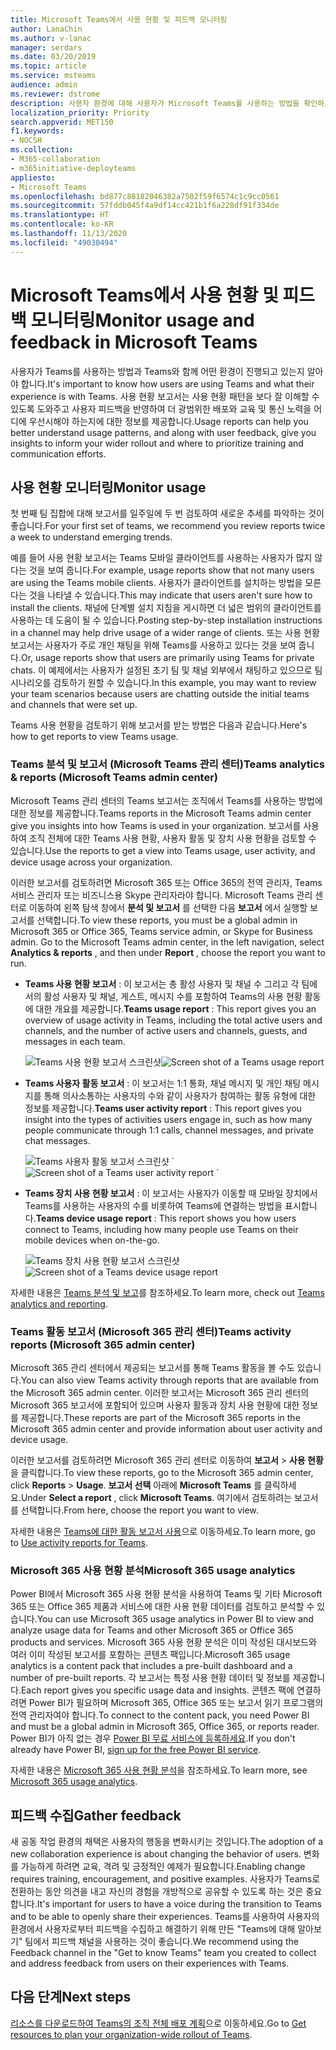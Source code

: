 ```yaml
---
title: Microsoft Teams에서 사용 현황 및 피드백 모니터링
author: LanaChin
ms.author: v-lanac
manager: serdars
ms.date: 03/20/2019
ms.topic: article
ms.service: msteams
audience: admin
ms.reviewer: dstrome
description: 사용자 환경에 대해 사용자가 Microsoft Teams를 사용하는 방법을 확인하고 피드백을 수집하는 데 사용할 수 있는 보고서 옵션에 대해 알아보세요.
localization_priority: Priority
search.appverid: MET150
f1.keywords:
- NOCSH
ms.collection:
- M365-collaboration
- m365initiative-deployteams
appliesto:
- Microsoft Teams
ms.openlocfilehash: bd877c88182046382a7502f59f6574c1c9cc0561
ms.sourcegitcommit: 57fddb045f4a9df14cc421b1f6a228df91f334de
ms.translationtype: HT
ms.contentlocale: ko-KR
ms.lasthandoff: 11/13/2020
ms.locfileid: "49030494"
---
```

# <a name="monitor-usage-and-feedback-in-microsoft-teams"></a><span data-ttu-id="53981-103">Microsoft Teams에서 사용 현황 및 피드백 모니터링</span><span class="sxs-lookup"><span data-stu-id="53981-103">Monitor usage and feedback in Microsoft Teams</span></span>
<span data-ttu-id="53981-104">사용자가 Teams를 사용하는 방법과 Teams와 함께 어떤 환경이 진행되고 있는지 알아야 합니다.</span><span class="sxs-lookup"><span data-stu-id="53981-104">It's important to know how users are using Teams and what their experience is with Teams.</span></span> <span data-ttu-id="53981-105">사용 현황 보고서는 사용 현황 패턴을 보다 잘 이해할 수 있도록 도와주고 사용자 피드백을 반영하여 더 광범위한 배포와 교육 및 통신 노력을 어디에 우선시해야 하는지에 대한 정보를 제공합니다.</span><span class="sxs-lookup"><span data-stu-id="53981-105">Usage reports can help you better understand usage patterns, and along with user feedback, give you insights to inform your wider rollout and where to prioritize training and communication efforts.</span></span>

## <a name="monitor-usage"></a><span data-ttu-id="53981-106">사용 현황 모니터링</span><span class="sxs-lookup"><span data-stu-id="53981-106">Monitor usage</span></span>
<span data-ttu-id="53981-107">첫 번째 팀 집합에 대해 보고서를 일주일에 두 번 검토하여 새로운 추세를 파악하는 것이 좋습니다.</span><span class="sxs-lookup"><span data-stu-id="53981-107">For your first set of teams, we recommend you review reports twice a week to understand emerging trends.</span></span> 

<span data-ttu-id="53981-108">예를 들어 사용 현황 보고서는 Teams 모바일 클라이언트를 사용하는 사용자가 많지 않다는 것을 보여 줍니다.</span><span class="sxs-lookup"><span data-stu-id="53981-108">For example, usage reports show that not many users are using the Teams mobile clients.</span></span> <span data-ttu-id="53981-109">사용자가 클라이언트를 설치하는 방법을 모른다는 것을 나타낼 수 있습니다.</span><span class="sxs-lookup"><span data-stu-id="53981-109">This may indicate that users aren't sure how to install the clients.</span></span> <span data-ttu-id="53981-110">채널에 단계별 설치 지침을 게시하면 더 넓은 범위의 클라이언트를 사용하는 데 도움이 될 수 있습니다.</span><span class="sxs-lookup"><span data-stu-id="53981-110">Posting step-by-step installation instructions in a channel may help drive usage of a wider range of clients.</span></span> <span data-ttu-id="53981-111">또는 사용 현황 보고서는 사용자가 주로 개인 채팅을 위해 Teams를 사용하고 있다는 것을 보여 줍니다.</span><span class="sxs-lookup"><span data-stu-id="53981-111">Or, usage reports show that users are primarily using Teams for private chats.</span></span> <span data-ttu-id="53981-112">이 예제에서는 사용자가 설정된 초기 팀 및 채널 외부에서 채팅하고 있으므로 팀 시나리오를 검토하기 원할 수 있습니다.</span><span class="sxs-lookup"><span data-stu-id="53981-112">In this example, you may want to review your team scenarios because users are chatting outside the initial teams and channels that were set up.</span></span> 

<span data-ttu-id="53981-113">Teams 사용 현황을 검토하기 위해 보고서를 받는 방법은 다음과 같습니다.</span><span class="sxs-lookup"><span data-stu-id="53981-113">Here's how to get reports to view Teams usage.</span></span> 

### <a name="teams-analytics--reports-microsoft-teams-admin-center"></a><span data-ttu-id="53981-114">Teams 분석 및 보고서 (Microsoft Teams 관리 센터)</span><span class="sxs-lookup"><span data-stu-id="53981-114">Teams analytics & reports (Microsoft Teams admin center)</span></span>

<span data-ttu-id="53981-115">Microsoft Teams 관리 센터의 Teams 보고서는 조직에서 Teams를 사용하는 방법에 대한 정보를 제공합니다.</span><span class="sxs-lookup"><span data-stu-id="53981-115">Teams reports in the Microsoft Teams admin center give you insights into how Teams is used in your organization.</span></span> <span data-ttu-id="53981-116">보고서를 사용하여 조직 전체에 대한 Teams 사용 현황, 사용자 활동 및 장치 사용 현황을 검토할 수 있습니다.</span><span class="sxs-lookup"><span data-stu-id="53981-116">Use the reports to get a view into Teams usage, user activity, and device usage across your organization.</span></span> 

<span data-ttu-id="53981-117">이러한 보고서를 검토하려면 Microsoft 365 또는 Office 365의 전역 관리자, Teams 서비스 관리자 또는 비즈니스용 Skype 관리자라야 합니다. Microsoft Teams 관리 센터로 이동하여 왼쪽 탐색 창에서 **분석 및 보고서** 를 선택한 다음 **보고서** 에서 실행할 보고서를 선택합니다.</span><span class="sxs-lookup"><span data-stu-id="53981-117">To view these reports, you must be a global admin in Microsoft 365 or Office 365, Teams service admin, or Skype for Business admin. Go to the Microsoft Teams admin center, in the left navigation, select **Analytics & reports** , and then under **Report** , choose the report you want to run.</span></span>

- <span data-ttu-id="53981-118">**Teams 사용 현황 보고서** : 이 보고서는 총 활성 사용자 및 채널 수 그리고 각 팀에서의 활성 사용자 및 채널, 게스트, 메시지 수를 포함하여 Teams의 사용 현황 활동에 대한 개요를 제공합니다.</span><span class="sxs-lookup"><span data-stu-id="53981-118">**Teams usage report** : This report gives you an overview of usage activity in Teams, including the total active users and channels, and the number of active users and channels, guests, and messages in each team.</span></span> 

    <span data-ttu-id="53981-119">![Teams 사용 현황 보고서 스크린샷](media/teams-reports-teams-usage.png "Microsoft Teams 관리 센터의 Teams 사용 현황 보고서 스크린샷")</span><span class="sxs-lookup"><span data-stu-id="53981-119">![Screen shot of a Teams usage report](media/teams-reports-teams-usage.png "Screen shot of the Teams usage report in the Microsoft Teams admin center")</span></span>     
- <span data-ttu-id="53981-120">**Teams 사용자 활동 보고서** : 이 보고서는 1:1 통화, 채널 메시지 및 개인 채팅 메시지를 통해 의사소통하는 사용자의 수와 같이 사용자가 참여하는 활동 유형에 대한 정보를 제공합니다.</span><span class="sxs-lookup"><span data-stu-id="53981-120">**Teams user activity report** : This report gives you insight into the types of activities users engage in, such as how many people communicate through 1:1 calls, channel messages, and private chat messages.</span></span> 

    <span data-ttu-id="53981-121">![Teams 사용자 활동 보고서 스크린샷](media/teams-reports-user-activity.png "Microsoft Teams 관리 센터의 Teams 사용자 활동 보고서 스크린샷") 
\`</span><span class="sxs-lookup"><span data-stu-id="53981-121">![Screen shot of a Teams user activity report](media/teams-reports-user-activity.png "Screen shot of the Teams user activity report in the Microsoft Teams admin center") 
\`</span></span>
- <span data-ttu-id="53981-122">**Teams 장치 사용 현황 보고서** : 이 보고서는 사용자가 이동할 때 모바일 장치에서 Teams를 사용하는 사용자의 수를 비롯하여 Teams에 연결하는 방법을 표시합니다.</span><span class="sxs-lookup"><span data-stu-id="53981-122">**Teams device usage report** : This report shows you how users connect to Teams, including how many people use Teams on their mobile devices when on-the-go.</span></span> 

    <span data-ttu-id="53981-123">![Teams 장치 사용 현황 보고서 스크린샷](media/teams-reports-device-usage.png "Microsoft Teams 관리 센터의 Teams 장치 사용 현황 보고서 스크린샷")</span><span class="sxs-lookup"><span data-stu-id="53981-123">![Screen shot of a Teams device usage report](media/teams-reports-device-usage.png "Screen shot of the Teams device usage report in the Microsoft Teams admin center")</span></span>

<span data-ttu-id="53981-124">자세한 내용은 [Teams 분석 및 보고](teams-analytics-and-reports/teams-reporting-reference.md)를 참조하세요.</span><span class="sxs-lookup"><span data-stu-id="53981-124">To learn more, check out [Teams analytics and reporting](teams-analytics-and-reports/teams-reporting-reference.md).</span></span> 

### <a name="teams-activity-reports-microsoft-365-admin-center"></a><span data-ttu-id="53981-125">Teams 활동 보고서 (Microsoft 365 관리 센터)</span><span class="sxs-lookup"><span data-stu-id="53981-125">Teams activity reports (Microsoft 365 admin center)</span></span>
<span data-ttu-id="53981-126">Microsoft 365 관리 센터에서 제공되는 보고서를 통해 Teams 활동을 볼 수도 있습니다.</span><span class="sxs-lookup"><span data-stu-id="53981-126">You can also view Teams activity through reports that are available from the Microsoft 365 admin center.</span></span> <span data-ttu-id="53981-127">이러한 보고서는 Microsoft 365 관리 센터의 Microsoft 365 보고서에 포함되어 있으며 사용자 활동과 장치 사용 현황에 대한 정보를 제공합니다.</span><span class="sxs-lookup"><span data-stu-id="53981-127">These reports are part of the Microsoft 365 reports in the Microsoft 365 admin center and provide information about user activity and device usage.</span></span> 

<span data-ttu-id="53981-128">이러한 보고서를 검토하려면 Microsoft 365 관리 센터로 이동하여 **보고서** > **사용 현황** 을 클릭합니다.</span><span class="sxs-lookup"><span data-stu-id="53981-128">To view these reports, go to the Microsoft 365 admin center, click **Reports** > **Usage**.</span></span> <span data-ttu-id="53981-129">**보고서 선택** 아래에 **Microsoft Teams** 를 클릭하세요.</span><span class="sxs-lookup"><span data-stu-id="53981-129">Under **Select a report** , click **Microsoft Teams**.</span></span> <span data-ttu-id="53981-130">여기에서 검토하려는 보고서를 선택합니다.</span><span class="sxs-lookup"><span data-stu-id="53981-130">From here, choose the report you want to view.</span></span>

<span data-ttu-id="53981-131">자세한 내용은 [Teams에 대한 활동 보고서 사용](teams-activity-reports.md)으로 이동하세요.</span><span class="sxs-lookup"><span data-stu-id="53981-131">To learn more, go to [Use activity reports for Teams](teams-activity-reports.md).</span></span>

### <a name="microsoft-365-usage-analytics"></a><span data-ttu-id="53981-132">Microsoft 365 사용 현황 분석</span><span class="sxs-lookup"><span data-stu-id="53981-132">Microsoft 365 usage analytics</span></span>

<span data-ttu-id="53981-133">Power BI에서 Microsoft 365 사용 현황 분석을 사용하여 Teams 및 기타 Microsoft 365 또는 Office 365 제품과 서비스에 대한 사용 현황 데이터를 검토하고 분석할 수 있습니다.</span><span class="sxs-lookup"><span data-stu-id="53981-133">You can use Microsoft 365 usage analytics in Power BI to view and analyze usage data for Teams and other Microsoft 365 or Office 365 products and services.</span></span> <span data-ttu-id="53981-134">Microsoft 365 사용 현황 분석은 이미 작성된 대시보드와 여러 이미 작성된 보고서를 포함하는 콘텐츠 팩입니다.</span><span class="sxs-lookup"><span data-stu-id="53981-134">Microsoft 365 usage analytics is a content pack that includes a pre-built dashboard and a number of pre-built reports.</span></span> <span data-ttu-id="53981-135">각 보고서는 특정 사용 현황 데이터 및 정보를 제공합니다.</span><span class="sxs-lookup"><span data-stu-id="53981-135">Each report gives you specific usage data and insights.</span></span> <span data-ttu-id="53981-136">콘텐츠 팩에 연결하려면 Power BI가 필요하며 Microsoft 365, Office 365 또는 보고서 읽기 프로그램의 전역 관리자여야 합니다.</span><span class="sxs-lookup"><span data-stu-id="53981-136">To connect to the content pack, you need Power BI and must be a global admin in Microsoft 365, Office 365, or reports reader.</span></span> <span data-ttu-id="53981-137">Power BI가 아직 없는 경우 [Power BI 무료 서비스에 등록하세요](https://powerbi.microsoft.com).</span><span class="sxs-lookup"><span data-stu-id="53981-137">If you don't already have Power BI, [sign up for the free Power BI service](https://powerbi.microsoft.com).</span></span> 

<span data-ttu-id="53981-138">자세한 내용은 [Microsoft 365 사용 현황 분석](https://support.office.com/article/Microsoft-365-usage-analytics-77ff780d-ab19-4553-adea-09cb65ad0f1f)을 참조하세요.</span><span class="sxs-lookup"><span data-stu-id="53981-138">To learn more, see [Microsoft 365 usage analytics](https://support.office.com/article/Microsoft-365-usage-analytics-77ff780d-ab19-4553-adea-09cb65ad0f1f).</span></span> 

## <a name="gather-feedback"></a><span data-ttu-id="53981-139">피드백 수집</span><span class="sxs-lookup"><span data-stu-id="53981-139">Gather feedback</span></span>
<span data-ttu-id="53981-140">새 공동 작업 환경의 채택은 사용자의 행동을 변화시키는 것입니다.</span><span class="sxs-lookup"><span data-stu-id="53981-140">The adoption of a new collaboration experience is about changing the behavior of users.</span></span> <span data-ttu-id="53981-141">변화를 가능하게 하려면 교육, 격려 및 긍정적인 예제가 필요합니다.</span><span class="sxs-lookup"><span data-stu-id="53981-141">Enabling change requires training, encouragement, and positive examples.</span></span> <span data-ttu-id="53981-142">사용자가 Teams로 전환하는 동안 의견을 내고 자신의 경험을 개방적으로 공유할 수 있도록 하는 것은 중요합니다.</span><span class="sxs-lookup"><span data-stu-id="53981-142">It's important for users to have a voice during the transition to Teams and to be able to openly share their experiences.</span></span> <span data-ttu-id="53981-143">Teams를 사용하여 사용자의 환경에서 사용자로부터 피드백을 수집하고 해결하기 위해 만든 "Teams에 대해 알아보기" 팀에서 피드백 채널을 사용하는 것이 좋습니다.</span><span class="sxs-lookup"><span data-stu-id="53981-143">We recommend using the Feedback channel in the "Get to know Teams" team you created to collect and address feedback from users on their experiences with Teams.</span></span> 

## <a name="next-steps"></a><span data-ttu-id="53981-144">다음 단계</span><span class="sxs-lookup"><span data-stu-id="53981-144">Next steps</span></span>
<span data-ttu-id="53981-145">[리소스를 다운로드하여 Teams의 조직 전체 배포 계획](get-started-with-teams-resources-for-org-wide-rollout.md)으로 이동하세요.</span><span class="sxs-lookup"><span data-stu-id="53981-145">Go to [Get resources to plan your organization-wide rollout of Teams](get-started-with-teams-resources-for-org-wide-rollout.md).</span></span>
